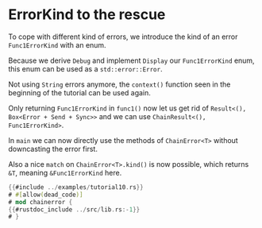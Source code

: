 # ErrorKind to the rescue

To cope with different kind of errors, we introduce the kind of an error `Func1ErrorKind` with an enum.

Because we derive `Debug` and implement `Display` our `Func1ErrorKind` enum, this enum can be used as
a `std::error::Error`.

Not using `String` errors anymore, the `context()` function seen in the beginning of
the tutorial can be used again.

Only returning `Func1ErrorKind` in `func1()` now let us get rid of `Result<(), Box<Error + Send + Sync>>` and we can
use `ChainResult<(), Func1ErrorKind>`.

In `main` we can now directly use the methods of `ChainError<T>` without downcasting the error first.

Also a nice `match` on `ChainError<T>.kind()` is now possible, which returns `&T`, meaning 
`&Func1ErrorKind` here.

~~~rust
{{#include ../examples/tutorial10.rs}}
# #[allow(dead_code)]
# mod chainerror {
{{#rustdoc_include ../src/lib.rs:-1}}
# }
~~~
